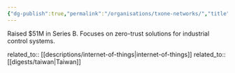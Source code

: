```yaml
---
{"dg-publish":true,"permalink":"/organisations/txone-networks/","title":"TXOne Networks"}
---
```



Raised $51M in Series B. Focuses on zero-trust solutions for industrial control systems.

related_to:: [[descriptions/internet-of-things\|internet-of-things]]
related_to:: [[digests/taiwan\|Taiwan]]
